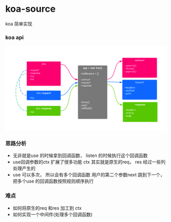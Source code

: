 # koa-source
koa 简单实现
### koa api 

![koa](./images/koa-source-img.png)
### 思路分析

- 无非就是use 的时候拿到回调函数， listen 的时候执行这个回调函数
- use回调参数的ctx 扩展了很多功能 ctx 其实就是原生的req， res 经过一些列处理产生的
- use 可以多次， 所以会有多个回调函数 用户的第二个参数next 跳到下一个， 把多个use 的回调函数按照规则顺序执行


### 难点
 - 如何将原生的req 和res 加工到 ctx  
 - 如何实现一个中间件(处理多个回调函数)